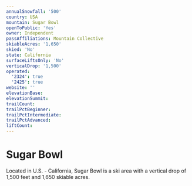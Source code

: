 ```yaml
---
annualSnowfall: '500'
country: USA
mountain: Sugar Bowl
openToPublic: 'Yes'
owner: Independent
passAffiliations: Mountain Collective
skiableAcres: '1,650'
skied: 'No'
state: California
surfaceLiftsOnly: 'No'
verticalDrop: '1,500'
operated:
  '2324': true
  '2425': true
website: ''
elevationBase:
elevationSummit:
trailCount:
trailPctBeginner:
trailPctIntermediate:
trailPctAdvanced:
liftCount:
---
```



# Sugar Bowl

Located in U.S. - California, Sugar Bowl is a ski area with a vertical drop of 1,500 feet and 1,650 skiable acres.
